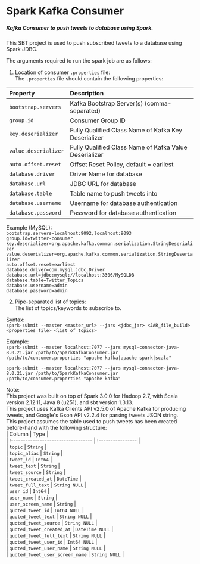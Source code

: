 # Spark Kafka Consumer  
##### Kafka Consumer to push tweets to database using Spark.  
This SBT project is used to push subscribed tweets to a database using Spark JDBC.  
  
The arguments required to run the spark job are as follows:  
1) Location of consumer `.properties` file:  
The `.properties` file should contain the following properties:  

| Property                     | Description                                            |  
| :--------------------------- | :----------------------------------------------------- |  
| `bootstrap.servers`          | Kafka Bootstrap Server(s) (comma-separated)            |  
| `group.id`                   | Consumer Group ID                                      |  
| `key.deserializer`           | Fully Qualified Class Name of Kafka Key Deserializer   |  
| `value.deserializer`         | Fully Qualified Class Name of Kafka Value Deserializer |  
| `auto.offset.reset`          | Offset Reset Policy, default = earliest                |  
| `database.driver`            | Driver Name for database                               |  
| `database.url`               | JDBC URL for database                                  |  
| `database.table`             | Table name to push tweets into                         |  
| `database.username`          | Username for database authentication                   |  
| `database.password`          | Password for database authentication                   |  
  
Example (MySQL):  
`bootstrap.servers=localhost:9092,localhost:9093`  
`group.id=twitter-consumer`  
`key.deserializer=org.apache.kafka.common.serialization.StringDeserializer`  
`value.deserializer=org.apache.kafka.common.serialization.StringDeserializer`  
`auto.offset.reset=earliest`  
`database.driver=com.mysql.jdbc.Driver`  
`database.url=jdbc:mysql://localhost:3306/MySQLDB`  
`database.table=Twitter_Topics`  
`database.username=admin`  
`database.password=admin`  
  
2) Pipe-separated list of topics:  
The list of topics/keywords to subscribe to.  
  
Syntax:  
`spark-submit --master <master_url> --jars <jdbc_jar> <JAR_file_build> <properties_file> <list_of_topics>`  
  
Example:  
`spark-submit --master localhost:7077 --jars mysql-connector-java-8.0.21.jar /path/to/SparkKafkaConsumer.jar /path/to/consumer.properties "apache kafka|apache spark|scala"`  

`spark-submit --master localhost:7077 --jars mysql-connector-java-8.0.21.jar /path/to/SparkKafkaConsumer.jar /path/to/consumer.properties "apache kafka"`  
  
Note:  
This project was built on top of Spark 3.0.0 for Hadoop 2.7, with Scala version 2.12.11, Java 8 (u251), and sbt version 1.3.13.  
This project uses Kafka Clients API v2.5.0 of Apache Kafka for producing tweets, and Google's Gson API v2.2.4 for parsing tweets JSON string.  
This project assumes the table used to push tweets has been created before-hand with the following structure:  
| Column                              | Type              |  
| :---------------------------------- | :---------------- |  
| `topic`                             | `String`          |  
| `topic_alias`                       | `String`          |  
| `tweet_id`                          | `Int64`           |  
| `tweet_text`                        | `String`          |  
| `tweet_source`                      | `String`          |  
| `tweet_created_at`                  | `DateTime`        |  
| `tweet_full_text`                   | `String NULL`     |  
| `user_id`                           | `Int64`           |  
| `user_name`                         | `String`          |  
| `user_screen_name`                  | `String`          |  
| `quoted_tweet_id`                   | `Int64 NULL`      |  
| `quoted_tweet_text`                 | `String NULL`     |  
| `quoted_tweet_source`               | `String NULL`     |  
| `quoted_tweet_created_at`           | `DateTime NULL`   |  
| `quoted_tweet_full_text`            | `String NULL`     |  
| `quoted_tweet_user_id`              | `Int64 NULL`      |  
| `quoted_tweet_user_name`            | `String NULL`     |  
| `quoted_tweet_user_screen_name`     | `String NULL`     |  
